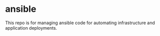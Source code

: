# ansible
This repo is for managing ansible code for automating infrastructure and application deployments.
